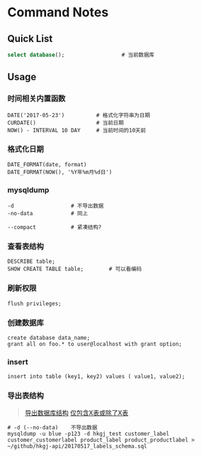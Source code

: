 Command Notes
=============

Quick List
----------

``` sql
select database();                  # 当前数据库
```

Usage
-----

### 时间相关内置函数

    DATE('2017-05-23')          # 格式化字符串为日期
    CURDATE()                   # 当前日期
    NOW() - INTERVAL 10 DAY     # 当前时间的10天前

### 格式化日期

    DATE_FORMAT(date, format)
    DATE_FORMAT(NOW(), '%Y年%m月%d日')

### mysqldump

    -d                  # 不导出数据
    -no-data            # 同上

    --compact           # 紧凑结构?

### 查看表结构

    DESCRIBE table;
    SHOW CREATE TABLE table;        # 可以看编码

### 刷新权限

    flush privileges;

### 创建数据库

    create database data_name;
    grant all on foo.* to user@localhost with grant option;

### insert

    insert into table (key1, key2) values ( value1, value2);

### 导出表结构

> [导出数据库结构](http://stackoverflow.com/a/6175506/4757521)
> [仅包含X表或除了X表](https://dba.stackexchange.com/a/9309)

    # -d (--no-data)    不导出数据
    mysqldump -u blue -p123 -d hkgj_test customer_label customer_customerlabel product_label product_productlabel > ~/github/hkgj-api/20170517_labels_schema.sql
